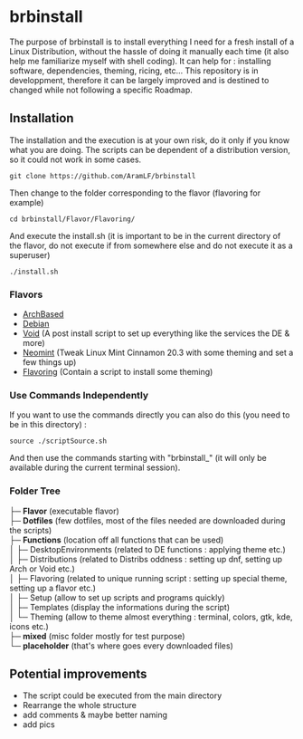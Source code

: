 # brbinstall
The purpose of brbinstall is to install everything I need for a fresh install of a Linux Distribution, without the hassle of doing it manually each time (it also help me familiarize myself with shell coding). It can help for : installing software, dependencies, theming, ricing, etc... This repository is in developpment, therefore it can be largely improved and is destined to changed while not following a specific Roadmap.  

## Installation
The installation and the execution is at your own risk, do it only if you know what you are doing. The scripts can be dependent of a distribution version, so it could not work in some cases.
```
git clone https://github.com/AramLF/brbinstall
```
Then change to the folder corresponding to the flavor (flavoring for example)  
```
cd brbinstall/Flavor/Flavoring/
```
And execute the install.sh (it is important to be in the current directory of the flavor, do not execute if from somewhere else and do not execute it as a superuser)  
```
./install.sh
```
### Flavors
- [ArchBased](https://github.com/AramLF/brbinstall/tree/main/Flavor/ArchBased)  
- [Debian](https://github.com/AramLF/brbinstall/tree/main/Flavor/Debian)  
- [Void](https://github.com/AramLF/brbinstall/tree/main/Flavor/Void) (A post install script to set up everything like the services the DE & more)  
- [Neomint](https://github.com/AramLF/brbinstall/tree/main/Flavor/Neomint) (Tweak Linux Mint Cinnamon 20.3 with some theming and set a few things up)  
- [Flavoring](https://github.com/AramLF/brbinstall/tree/main/Flavor/Flavoring) (Contain a script to install some theming)  

### Use Commands Independently
If you want to use the commands directly you can also do this (you need to be in this directory) :
```
source ./scriptSource.sh
```
And then use the commands starting with "brbinstall_" (it will only be available during the current terminal session).

### Folder Tree
├─ **Flavor** (executable flavor)  
├─ **Dotfiles** (few dotfiles, most of the files needed are downloaded during the scripts)  
├─ **Functions** (location off all functions that can be used)  
│ ├─ DesktopEnvironments (related to DE functions : applying theme etc.)  
│ ├─ Distributions (related to Distribs oddness : setting up dnf, setting up Arch or Void etc.)  
│ ├─ Flavoring (related to unique running script : setting up special theme, setting up a flavor etc.)  
│ ├─ Setup (allow to set up scripts and programs quickly)  
│ ├─ Templates (display the informations during the script)  
│ └─ Theming (allow to theme almost everything : terminal, colors, gtk, kde, icons etc.)  
├─ **mixed** (misc folder mostly for test purpose)  
└─ **placeholder** (that's where goes every downloaded files)  

## Potential improvements
- The script could be executed from the main directory  
- Rearrange the whole structure
- add comments & maybe better naming
- add pics
